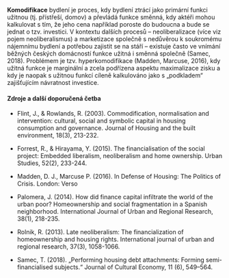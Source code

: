 **Komodifikace** bydlení je proces, kdy bydlení ztrácí jako primární funkci užitnou (tj. přístřeší, domov) a převládá funkce směnná, kdy aktéři mohou kalkulovat s tím, že jeho cena například poroste do budoucna a bude se jednat o tzv. investici. V kontextu dalších procesů – neoliberalizace (více viz pojem neoliberalismus) a marketizace společně s nedůvěrou k soukromému nájemnímu bydlení a potřebou zajistit se na stáří – existuje často ve vnímání běžných českých domácností funkce užitná i směnná společně (Samec, 2018). Problémem je tzv. hyperkomodifikace (Madden, Marcuse, 2016), kdy užitná funkce je marginální a zcela podřízena aspektu maximalizace zisku a kdy je naopak s užitnou funkcí cíleně kalkulováno jako s „podkladem“ zajišťujícím návratnost investice.

#### Zdroje a další doporučená četba


- Flint, J., & Rowlands, R. (2003). Commodification, normalisation and intervention: cultural, social and symbolic capital in housing consumption and governance. Journal of Housing and the built environment, 18(3), 213-232.

- Forrest, R., & Hirayama, Y. (2015). The financialisation of the social project: Embedded liberalism, neoliberalism and home ownership. Urban Studies, 52(2), 233-244.

- Madden, D. J., Marcuse P. (2016). In Defense of Housing: The Politics of Crisis. London: Verso

- Palomera, J. (2014). How did finance capital infiltrate the world of the urban poor? Homeownership and social fragmentation in a Spanish neighborhood. International Journal of Urban and Regional Research, 38(1), 218-235.

- Rolnik, R. (2013). Late neoliberalism: The financialization of homeownership and housing rights. International journal of urban and regional research, 37(3), 1058-1066.

- Samec, T. (2018). „Performing housing debt attachments: Forming semi-financialised subjects.“ Journal of Cultural Economy, 11 (6), 549–564.
